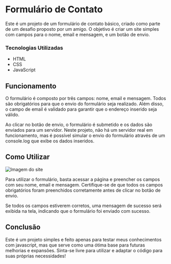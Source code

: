 # Formulário de Contato


Este é um projeto de um formulário de contato básico, criado como parte de um desafio proposto por um amigo. O objetivo é criar um site simples com campos para o nome, email e mensagem, e um botão de envio.

### Tecnologias Utilizadas
- HTML
- CSS
- JavaScript

## Funcionamento
O formulário é composto por três campos: nome, email e mensagem. Todos são obrigatórios para que o envio do formulário seja realizado. Além disso, o campo de email é validado para garantir que o endereço inserido seja válido.

Ao clicar no botão de envio, o formulário é submetido e os dados são enviados para um servidor. Neste projeto, não há um servidor real em funcionamento, mas é possível simular o envio do formulário através de um console.log que exibe os dados inseridos.

## Como Utilizar

<img src="https://i.imgur.com/8nk3Nkh.png" alt="Imagem do site">

Para utilizar o formulário, basta acessar a página e preencher os campos com seu nome, email e mensagem. Certifique-se de que todos os campos obrigatórios foram preenchidos corretamente antes de clicar no botão de envio.

Se todos os campos estiverem corretos, uma mensagem de sucesso será exibida na tela, indicando que o formulário foi enviado com sucesso.

## Conclusão
Este é um projeto simples e feito apenas para testar meus conhecimentos com javascript, mas que serve como uma ótima base para futuras melhorias e expansões. Sinta-se livre para utilizar e adaptar o código para suas próprias necessidades!
